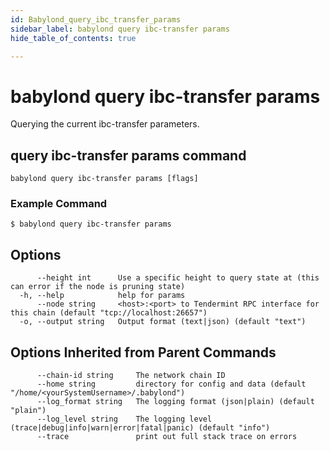 ```yaml
---
id: Babylond_query_ibc_transfer_params
sidebar_label: babylond query ibc-transfer params
hide_table_of_contents: true

---
```


# babylond query ibc-transfer params
Querying the current ibc-transfer parameters.
## query ibc-transfer params command
```
babylond query ibc-transfer params [flags]
```
### Example Command
```
$ babylond query ibc-transfer params
```
## Options
```
      --height int      Use a specific height to query state at (this can error if the node is pruning state)
  -h, --help            help for params
      --node string     <host>:<port> to Tendermint RPC interface for this chain (default "tcp://localhost:26657")
  -o, --output string   Output format (text|json) (default "text")
```
## Options Inherited from Parent Commands
```
      --chain-id string     The network chain ID
      --home string         directory for config and data (default "/home/<yourSystemUsername>/.babylond")
      --log_format string   The logging format (json|plain) (default "plain")
      --log_level string    The logging level (trace|debug|info|warn|error|fatal|panic) (default "info")
      --trace               print out full stack trace on errors
```